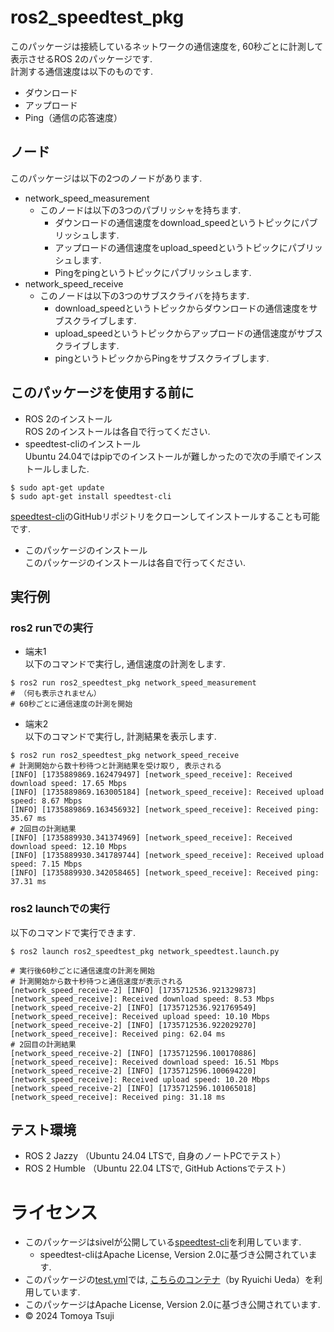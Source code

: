 # ros2_speedtest_pkg
このパッケージは接続しているネットワークの通信速度を, 60秒ごとに計測して表示させるROS 2のパッケージです.  
計測する通信速度は以下のものです.
- ダウンロード
- アップロード
- Ping（通信の応答速度）
## ノード
このパッケージは以下の2つのノードがあります.
- network_speed_measurement
    - このノードは以下の3つのパブリッシャを持ちます.
        - ダウンロードの通信速度をdownload_speedというトピックにパブリッシュします.
        - アップロードの通信速度をupload_speedというトピックにパブリッシュします.
        - Pingをpingというトピックにパブリッシュします.
- network_speed_receive
    - このノードは以下の3つのサブスクライバを持ちます.
        - download_speedというトピックからダウンロードの通信速度をサブスクライブします.
        - upload_speedというトピックからアップロードの通信速度がサブスクライブします.
        - pingというトピックからPingをサブスクライブします.
## このパッケージを使用する前に
- ROS 2のインストール  
ROS 2のインストールは各自で行ってください.
- speedtest-cliのインストール  
Ubuntu 24.04ではpipでのインストールが難しかったので次の手順でインストールしました.
```
$ sudo apt-get update
$ sudo apt-get install speedtest-cli
```
[speedtest-cli](https://github.com/sivel/speedtest-cli/?tab=readme-ov-file)のGitHubリポジトリをクローンしてインストールすることも可能です.
- このパッケージのインストール  
このパッケージのインストールは各自で行ってください.
## 実行例
### ros2 runでの実行
- 端末1  
以下のコマンドで実行し, 通信速度の計測をします.
```
$ ros2 run ros2_speedtest_pkg network_speed_measurement
# （何も表示されません）
# 60秒ごとに通信速度の計測を開始
```
- 端末2  
以下のコマンドで実行し, 計測結果を表示します.
```
$ ros2 run ros2_speedtest_pkg network_speed_receive
# 計測開始から数十秒待つと計測結果を受け取り, 表示される
[INFO] [1735889869.162479497] [network_speed_receive]: Received download speed: 17.65 Mbps
[INFO] [1735889869.163005184] [network_speed_receive]: Received upload speed: 8.67 Mbps
[INFO] [1735889869.163456932] [network_speed_receive]: Received ping: 35.67 ms
# 2回目の計測結果
[INFO] [1735889930.341374969] [network_speed_receive]: Received download speed: 12.10 Mbps
[INFO] [1735889930.341789744] [network_speed_receive]: Received upload speed: 7.15 Mbps
[INFO] [1735889930.342058465] [network_speed_receive]: Received ping: 37.31 ms
```
### ros2 launchでの実行
以下のコマンドで実行できます.
```
$ ros2 launch ros2_speedtest_pkg network_speedtest.launch.py
```
```
# 実行後60秒ごとに通信速度の計測を開始
# 計測開始から数十秒待つと通信速度が表示される
[network_speed_receive-2] [INFO] [1735712536.921329873] [network_speed_receive]: Received download speed: 8.53 Mbps
[network_speed_receive-2] [INFO] [1735712536.921769549] [network_speed_receive]: Received upload speed: 10.10 Mbps
[network_speed_receive-2] [INFO] [1735712536.922029270] [network_speed_receive]: Received ping: 62.04 ms
# 2回目の計測結果
[network_speed_receive-2] [INFO] [1735712596.100170886] [network_speed_receive]: Received download speed: 16.51 Mbps
[network_speed_receive-2] [INFO] [1735712596.100694220] [network_speed_receive]: Received upload speed: 10.20 Mbps
[network_speed_receive-2] [INFO] [1735712596.101065018] [network_speed_receive]: Received ping: 31.18 ms
```
## テスト環境
- ROS 2 Jazzy （Ubuntu 24.04 LTSで, 自身のノートPCでテスト）
- ROS 2 Humble （Ubuntu 22.04 LTSで, GitHub Actionsでテスト）
# ライセンス
- このパッケージはsivelが公開している[speedtest-cli](https://github.com/sivel/speedtest-cli/?tab=readme-ov-file)を利用しています.
    - speedtest-cliはApache License, Version 2.0に基づき公開されています.
- このパッケージの[test.yml](https://github.com/bloodlemon2/ros2_speedtest_pkg/blob/main/.github/workflows/test.yml)では, [こちらのコンテナ](https://hub.docker.com/r/ryuichiueda/ubuntu22.04-ros2)（by Ryuichi Ueda）を利用しています.
- このパッケージはApache License, Version 2.0に基づき公開されています.
- © 2024 Tomoya Tsuji
